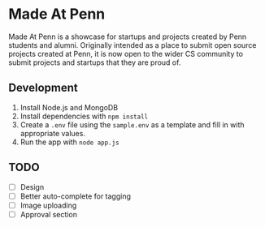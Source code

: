 Made At Penn
==============

Made At Penn is a showcase for startups and projects created by Penn students
and alumni. Originally intended as a place to submit open source projects
created at Penn, it is now open to the wider CS community to submit projects and
startups that they are proud of.

## Development

1. Install Node.js and MongoDB
2. Install dependencies with `npm install`
3. Create a `.env` file using the `sample.env` as a template and fill in with
   appropriate values.
4. Run the app with `node app.js`

TODO
----

- [ ] Design
- [ ] Better auto-complete for tagging
- [ ] Image uploading
- [ ] Approval section
